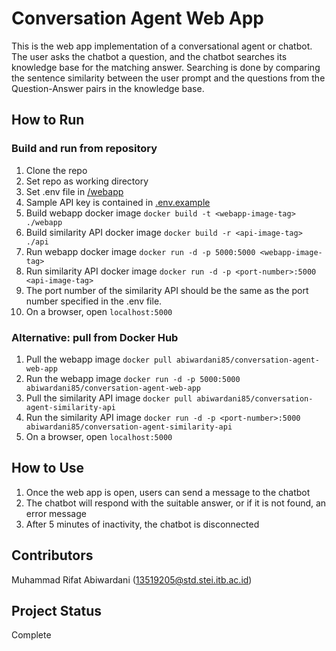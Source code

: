 # Conversation Agent Web App

This is the web app implementation of a conversational agent or chatbot. The user asks the chatbot a question, and the chatbot searches its knowledge base for the matching answer. Searching is done by comparing the sentence similarity between the user prompt and the questions from the Question-Answer pairs in the knowledge base.

## How to Run
### Build and run from repository
1. Clone the repo
2. Set repo as working directory
3. Set .env file in [/webapp](./webapp)
4. Sample API key is contained in [.env.example](./webapp/.env.example)
5. Build webapp docker image ```docker build -t <webapp-image-tag> ./webapp```
6. Build similarity API docker image ```docker build -r <api-image-tag> ./api```
7. Run webapp docker image ```docker run -d -p 5000:5000 <webapp-image-tag>```
8. Run similarity API docker image ```docker run -d -p <port-number>:5000 <api-image-tag>```
9. The port number of the similarity API should be the same as the port number specified in the .env file.
10. On a browser, open `localhost:5000`

### Alternative: pull from Docker Hub
1. Pull the webapp image ```docker pull abiwardani85/conversation-agent-web-app```
2. Run the webapp image ```docker run -d -p 5000:5000 abiwardani85/conversation-agent-web-app```
3. Pull the similarity API image ```docker pull abiwardani85/conversation-agent-similarity-api```
4. Run the similarity API image ```docker run -d -p <port-number>:5000 abiwardani85/conversation-agent-similarity-api```
5. On a browser, open `localhost:5000`

## How to Use
1. Once the web app is open, users can send a message to the chatbot
2. The chatbot will respond with the suitable answer, or if it is not found, an error message
3. After 5 minutes of inactivity, the chatbot is disconnected

## Contributors
Muhammad Rifat Abiwardani (13519205@std.stei.itb.ac.id)

## Project Status
Complete
